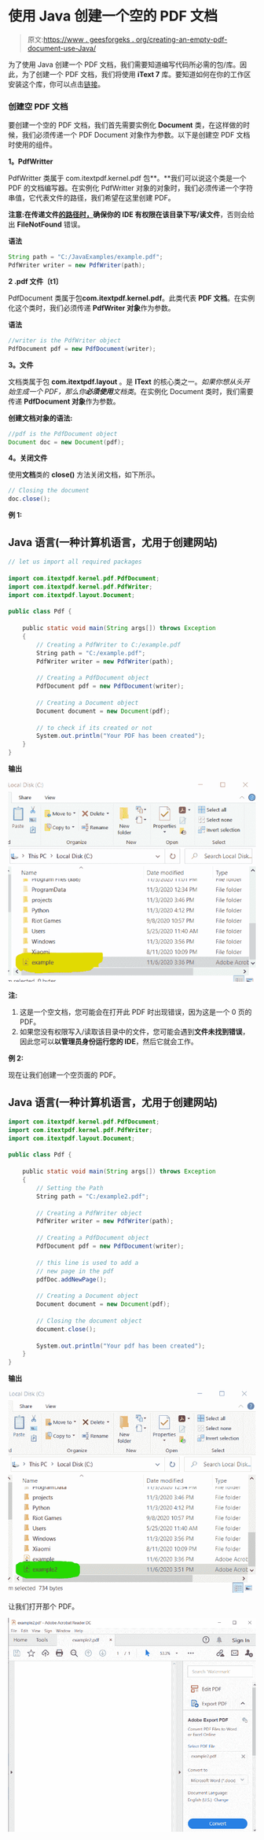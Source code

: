 # 使用 Java 创建一个空的 PDF 文档

> 原文:[https://www . geesforgeks . org/creating-an-empty-pdf-document-use-Java/](https://www.geeksforgeeks.org/creating-an-empty-pdf-document-using-java/)

为了使用 Java 创建一个 PDF 文档，我们需要知道编写代码所必需的包/库。因此，为了创建一个 PDF 文档，我们将使用 **iText 7** 库。要知道如何在你的工作区安装这个库，你可以点击[链接](https://kb.itextpdf.com/home/it7kb/installation-guidelines/installing-itext-7-pdfocr-for-java-developers)。

### **创建空 PDF 文档**

要创建一个空的 PDF 文档，我们首先需要实例化 **Document** 类，在这样做的时候，我们必须传递一个 PDF Document 对象作为参数。以下是创建空 PDF 文档时使用的组件。

**1。PdfWritter**

PdfWritter 类属于 com.itextpdf.kernel.pdf 包**。**我们可以说这个类是一个 PDF 的文档编写器。在实例化 PdfWritter 对象的对象时，我们必须传递一个字符串值，它代表文件的路径，我们希望在这里创建 PDF。

**注意:**在传递文件<u>的路径时，</u>确保你的 IDE 有**权限在该目录下写/读文件**，否则会给出 **FileNotFound** 错误。

**语法**

```java
String path = "C:/JavaExamples/example.pdf";
PdfWriter writer = new PdfWriter(path);
```

**2 .pdf 文件〔t1〕**

PdfDocument 类属于包**com.itextpdf.kernel.pdf**。此类代表 **PDF 文档**。在实例化这个类时，我们必须传递 **PdfWriter 对象**作为参数。

**语法**

```java
//writer is the PdfWriter object
PdfDocument pdf = new PdfDocument(writer);
```

**3。文件**

文档类属于包 **com.itextpdf.layout** 。是 **IText** 的核心类之一。*如果你想从头开始生成一个 PDF，那么你**必须使用**文档类*。在实例化 Document 类时，我们需要传递 **PdfDocument 对象**作为参数。

**创建文档对象的语法:**

```java
//pdf is the PdfDocument object
Document doc = new Document(pdf);
```

**4。关闭文件**

使用**文档**类的 **close()** 方法关闭文档，如下所示。

```java
// Closing the document 
doc.close();
```

**例 1:**

## Java 语言(一种计算机语言，尤用于创建网站)

```java
// let us import all required packages

import com.itextpdf.kernel.pdf.PdfDocument;
import com.itextpdf.kernel.pdf.PdfWriter;
import com.itextpdf.layout.Document;

public class Pdf {

    public static void main(String args[]) throws Exception
    {
        // Creating a PdfWriter to C:/example.pdf
        String path = "C:/example.pdf";
        PdfWriter writer = new PdfWriter(path);

        // Creating a PdfDocument object
        PdfDocument pdf = new PdfDocument(writer);

        // Creating a Document object
        Document document = new Document(pdf);

        // to check if its created or not
        System.out.println("Your PDF has been created");
    }
}
```

**输出**

![create a pdf](img/b105a2eee12c026d1e888e595ca8e7a9.png)

**注:**

1.  这是一个空文档，您可能会在打开此 PDF 时出现错误，因为这是一个 0 页的 PDF。
2.  如果您没有权限写入/读取该目录中的文件，您可能会遇到**文件未找到错误**，因此您可以**以管理员身份运行您的 IDE**，然后它就会工作。

**例 2:**

现在让我们创建一个空页面的 PDF。

## Java 语言(一种计算机语言，尤用于创建网站)

```java
import com.itextpdf.kernel.pdf.PdfDocument;
import com.itextpdf.kernel.pdf.PdfWriter;
import com.itextpdf.layout.Document;

public class Pdf {

    public static void main(String args[]) throws Exception
    {
        // Setting the Path
        String path = "C:/example2.pdf";

        // Creating a PdfWriter object
        PdfWriter writer = new PdfWriter(path);

        // Creating a PdfDocument object
        PdfDocument pdf = new PdfDocument(writer);

        // this line is used to add a
        // new page in the pdf
        pdfDoc.addNewPage();

        // Creating a Document object
        Document document = new Document(pdf);

        // Closing the document object
        document.close();

        System.out.println("Your pdf has been created");
    }
}
```

**输出**

![creating a pdf](img/d801419e39e8d3e39e857fa554ace039.png)

让我们打开那个 PDF。

![open the pdf](img/2acfd587dffd5897ab93475cade07ec9.png)